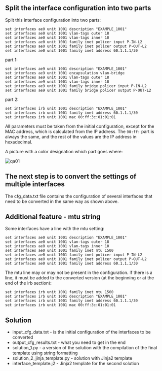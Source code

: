 ## Split the interface configuration into two parts

Split this interface configuration into two parts:

```
set interfaces ae0 unit 1001 description "EXAMPLE_1001"
set interfaces ae0 unit 1001 vlan-tags outer 18
set interfaces ae0 unit 1001 vlan-tags inner 10
set interfaces ae0 unit 1001 family inet policer input P-IN-L2
set interfaces ae0 unit 1001 family inet policer output P-OUT-L2
set interfaces ae0 unit 1001 family inet address 60.1.1.1/30
```

part 1:

```
set interfaces ae9 unit 1001 description "EXAMPLE_1001"
set interfaces ae9 unit 1001 encapsulation vlan-bridge
set interfaces ae9 unit 1001 vlan-tags outer 18
set interfaces ae9 unit 1001 vlan-tags inner 10
set interfaces ae9 unit 1001 family bridge policer input P-IN-L2
set interfaces ae9 unit 1001 family bridge policer output P-OUT-L2
```

part 2:

```
set interfaces irb unit 1001 description "EXAMPLE_1001"
set interfaces irb unit 1001 family inet address 60.1.1.1/30
set interfaces irb unit 1001 mac 00:ff:3c:01:01:01
```

All parameters must be taken from the initial configuration, except for the MAC address,
which is calculated from the IP address. The ``00:ff:`` part is always the same,
and the rest of the values are the IP address in hexadecimal.

A picture with a color designation which part goes where:

![qa01](https://github.com/natenka/q_and_a/blob/main/code/01_convert_interface_cfg/qa_01.png?raw=true)

## The next step is to convert the settings of multiple interfaces

The cfg_data.txt file contains the configuration of several interfaces that need to be converted
in the same way as shown above.


## Additional feature - mtu string

Some interfaces have a line with the mtu setting:

```
set interfaces ae0 unit 1001 description "EXAMPLE_1001"
set interfaces ae0 unit 1001 vlan-tags outer 18
set interfaces ae0 unit 1001 vlan-tags inner 10
set interfaces ae0 unit 1001 family inet mtu 1500
set interfaces ae0 unit 1001 family inet policer input P-IN-L2
set interfaces ae0 unit 1001 family inet policer output P-OUT-L2
set interfaces ae0 unit 1001 family inet address 60.1.1.1/30
```

The mtu line may or may not be present in the configuration. If there is a line,
it must be added to the converted version (at the beginning or at the end of the irb section):

```
set interfaces irb unit 1001 family inet mtu 1500
set interfaces irb unit 1001 description "EXAMPLE_1001"
set interfaces irb unit 1001 family inet address 60.1.1.1/30
set interfaces irb unit 1001 mac 00:ff:3c:01:01:01
```

## Solution

* input_cfg_data.txt - is the initial configuration of the interfaces to be converted
* output_cfg_results.txt - what you need to get in the end
* solution_1.py - a version of the solution with the compilation of the final template using string formatting
* solution_2_jinja_template.py - solution with Jinja2 template
* interface_template.j2 - Jinja2 template for the second solution
